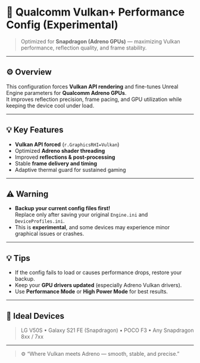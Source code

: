 # 🔵 Qualcomm Vulkan+ Performance Config (Experimental)

> Optimized for **Snapdragon (Adreno GPUs)** — maximizing Vulkan performance, reflection quality, and frame stability.

---

## ⚙️ Overview
This configuration forces **Vulkan API rendering** and fine-tunes Unreal Engine parameters for **Qualcomm Adreno GPUs**.  
It improves reflection precision, frame pacing, and GPU utilization while keeping the device cool under load.

---

## 💡 Key Features
- **Vulkan API forced** (`r.GraphicsRHI=Vulkan`)
- Optimized **Adreno shader threading**  
- Improved **reflections & post-processing**  
- Stable **frame delivery and timing**  
- Adaptive thermal guard for sustained gaming

---

## ⚠️ Warning
- **Backup your current config files first!**  
  Replace only after saving your original `Engine.ini` and `DeviceProfiles.ini`.  
- This is **experimental**, and some devices may experience minor graphical issues or crashes.

---

## 💡 Tips
- If the config fails to load or causes performance drops, restore your backup.  
- Keep your **GPU drivers updated** (especially Adreno Vulkan drivers).  
- Use **Performance Mode** or **High Power Mode** for best results.  

---

## 🧱 Ideal Devices
> LG V50S • Galaxy S21 FE (Snapdragon) • POCO F3 • Any Snapdragon 8xx / 7xx

---

> ⚙️ “Where Vulkan meets Adreno — smooth, stable, and precise.”
